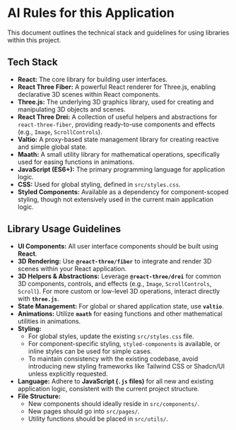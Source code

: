 # AI Rules for this Application

This document outlines the technical stack and guidelines for using libraries within this project.

## Tech Stack

*   **React:** The core library for building user interfaces.
*   **React Three Fiber:** A powerful React renderer for Three.js, enabling declarative 3D scenes within React components.
*   **Three.js:** The underlying 3D graphics library, used for creating and manipulating 3D objects and scenes.
*   **React Three Drei:** A collection of useful helpers and abstractions for `react-three-fiber`, providing ready-to-use components and effects (e.g., `Image`, `ScrollControls`).
*   **Valtio:** A proxy-based state management library for creating reactive and simple global state.
*   **Maath:** A small utility library for mathematical operations, specifically used for easing functions in animations.
*   **JavaScript (ES6+):** The primary programming language for application logic.
*   **CSS:** Used for global styling, defined in `src/styles.css`.
*   **Styled Components:** Available as a dependency for component-scoped styling, though not extensively used in the current main application logic.

## Library Usage Guidelines

*   **UI Components:** All user interface components should be built using **React**.
*   **3D Rendering:** Use **`@react-three/fiber`** to integrate and render 3D scenes within your React application.
*   **3D Helpers & Abstractions:** Leverage **`@react-three/drei`** for common 3D components, controls, and effects (e.g., `Image`, `ScrollControls`, `Scroll`). For more custom or low-level 3D operations, interact directly with **`three.js`**.
*   **State Management:** For global or shared application state, use **`valtio`**.
*   **Animations:** Utilize **`maath`** for easing functions and other mathematical utilities in animations.
*   **Styling:**
    *   For global styles, update the existing `src/styles.css` file.
    *   For component-specific styling, `styled-components` is available, or inline styles can be used for simple cases.
    *   To maintain consistency with the existing codebase, avoid introducing new styling frameworks like Tailwind CSS or Shadcn/UI unless explicitly requested.
*   **Language:** Adhere to **JavaScript (`.js` files)** for all new and existing application logic, consistent with the current project structure.
*   **File Structure:**
    *   New components should ideally reside in `src/components/`.
    *   New pages should go into `src/pages/`.
    *   Utility functions should be placed in `src/utils/`.